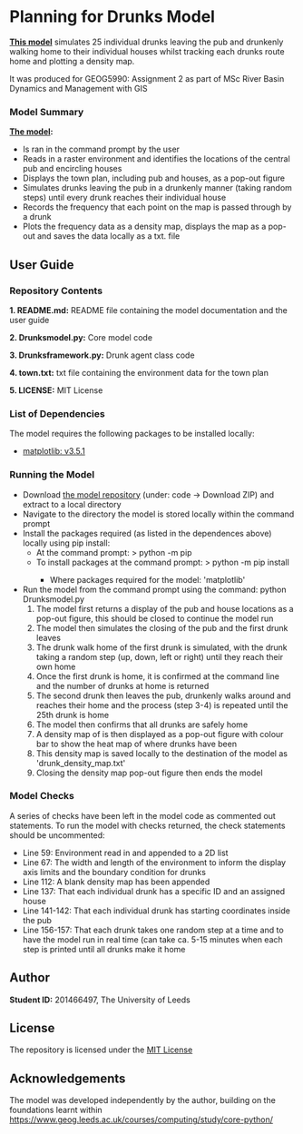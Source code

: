 # Planning for Drunks Model
**[This model](https://github.com/tburgess97/Planning-for-Drunks)** simulates 25 individual drunks leaving the pub and drunkenly walking home to their individual houses whilst tracking each drunks route home and plotting a density map.

It was produced for GEOG5990: Assignment 2 as part of MSc River Basin Dynamics and Management with GIS 

### Model Summary
**[The model](https://github.com/tburgess97/Planning-for-Drunks):**
- Is ran in the command prompt by the user
- Reads in a raster environment and identifies the locations of the central pub and encircling houses
- Displays the town plan, including pub and houses, as a pop-out figure
- Simulates drunks leaving the pub in a drunkenly manner (taking random steps) until every drunk reaches their individual house
- Records the frequency that each point on the map is passed through by a drunk 
- Plots the frequency data as a density map, displays the map as a pop-out and saves the data locally as a txt. file

## User Guide

### Repository Contents

**1. README.md:** README file containing the model documentation and the user guide

**2. Drunksmodel.py:** Core model code

**3. Drunksframework.py:** Drunk agent class code

**4. town.txt:** txt file containing the environment data for the town plan

**5. LICENSE:** MIT License

### List of Dependencies

The model requires the following packages to be installed locally:

- [matplotlib: v3.5.1](https://matplotlib.org/)


### Running the Model

- Download [the model repository](https://github.com/tburgess97/Planning-for-Drunks) (under: code -> Download ZIP) and extract to a local directory
- Navigate to the directory the model is stored locally within the command prompt 
- Install the packages required (as listed in the dependences above) locally using pip install:
  - At the command prompt: > python -m pip 
  - To install packages at the command prompt: > python -m pip install <package>
    - Where packages required for the model: 'matplotlib'
- Run the model from the command prompt using the command: python Drunksmodel.py 
  1. The model first returns a display of the pub and house locations as a pop-out figure, this should be closed to continue the model run
  2. The model then simulates the closing of the pub and the first drunk leaves
  3. The drunk walk home of the first drunk is simulated, with the drunk taking a random step (up, down, left or right) until they reach their own home 
  4. Once the first drunk is home, it is confirmed at the command line and the number of drunks at home is returned
  5. The second drunk then leaves the pub, drunkenly walks around and reaches their home and the process (step 3-4) is repeated until the 25th drunk is home
  6. The model then confirms that all drunks are safely home 
  7. A density map of is then displayed as a pop-out figure with colour bar to show the heat map of where drunks have been
  8. This density map is saved locally to the destination of the model as 'drunk_density_map.txt'
  9. Closing the density map pop-out figure then ends the model 
  

### Model Checks 

A series of checks have been left in the model code as commented out statements. To run the model with checks returned, the check statements should be uncommented:
- Line 59: Environment read in and appended to a 2D list 
- Line 67: The width and length of the environment to inform the display axis limits and the boundary condition for drunks 
- Line 112: A blank density map has been appended
- Line 137: That each individual drunk has a specific ID and an assigned house
- Line 141-142: That each individual drunk has starting coordinates inside the pub
- Line 156-157: That each drunk takes one random step at a time and to have the model run in real time (can take ca. 5-15 minutes when each step is printed until all drunks make it home


## Author
**Student ID:** 201466497, The University of Leeds

## License 
The repository is licensed under the [MIT License](https://github.com/tburgess97/ABM/blob/main/LICENSE)

## Acknowledgements
The model was developed independently by the author, building on the foundations learnt within https://www.geog.leeds.ac.uk/courses/computing/study/core-python/
